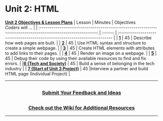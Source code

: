 # Unit 2: HTML
[**Unit 2 Objectives & Lesson Plans**](https://docs.google.com/document/d/1KeHPPYiNFAVEdKGPbcIbxQJ1hnW_nmftpqKdvu3TfZ4/edit)
|                                              Lesson                                                     | Minutes | Objectives<br> _Coders will ..._                                            |
| :-----------------------------------------------------------------------------------------------------------: | :-----: | :-------------------------------------------------------------------------- |
| [**1**](https://docs.google.com/presentation/d/1-r5UwlJ39ncTG-x9zY2UtwtOWIBQHyhyzOjJz4X0Wck/edit?usp=sharing) |   45    | Describe how web pages are built.                                           |
| [**2**](https://docs.google.com/presentation/d/1BoC_p4hrfzQKvEFeWnEugB7PcpraWGEISRJRP9fXRfk/edit?usp=sharing) |   45    | Use HTML syntax and structure to create a simple webpage.                   |
| [**3**](https://docs.google.com/presentation/d/1cjVHtnV8SQcO7_Gbru6_IOm9p6yw8SQOFjXk0atif3s/edit?usp=sharing) |   45    | Create HTML elements with attributes to add links to their pages.           |
| [**4**](https://docs.google.com/presentation/d/1cQz8W4ihzs7RQRngsDcgv5AF3kB4WvUOU0Q1jTfUTzc/edit?usp=sharing) |   45    | Render an image on a webpage.           |
| [**5**](https://docs.google.com/presentation/d/1zvCrwn9e7oCyP5nu05TDzJMGSbgvhib2ZJqmOEvUbhw/edit?usp=sharing) |   45    | Debug their code by using their available resources to find and fix errors. |
|[**6 (Tech and Society)**](https://docs.google.com/presentation/d/1eYnlom1KAy8MfaSiz7aI09YKQYgX6X_zPuF1du3w5to/edit?usp=sharing) |   45    |   Build a sense of belonging in the tech industry |
| [**7 (Start of Unit 3 Project)**](https://docs.google.com/presentation/d/1w3g3fnck0Ht22POe5lH_gxlAC08O9VziYarveVwTcx4/edit?usp=sharing) |   45    |Interview a partner and build HTML page (Individual Project)                                               |

---
## <h3 align="center"><a href="https://docs.google.com/forms/d/e/1FAIpQLSc4oUNSthmU63TqlzUOOWd3buX3tGVIPRNDm0tsLB_nOONRLQ/viewform">Submit Your Feedback and Ideas</a></h3>

## <h3 align="center"><a href="https://github.com/itscodenation/curriculum-21-22/wiki">Check out the Wiki for Additional Resources</a></h3>

---
